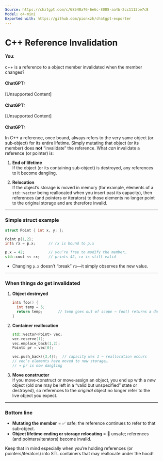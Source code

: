 ```yaml
---
Source: https://chatgpt.com/c/68548a76-6e6c-8008-aa4b-2cc1113be7c8
Model: o4-mini
Exported with: https://github.com/pionxzh/chatgpt-exporter
---
```


# C++ Reference Invalidation

#### You:
c++ is a reference to a object member invalidated when the member changes?

#### ChatGPT:
\[Unsupported Content]


#### ChatGPT:
\[Unsupported Content]


#### ChatGPT:
In C++ a reference, once bound, always refers to the very same object (or sub‑object) for its entire lifetime. Simply mutating that object (or its member) does **not** “invalidate” the reference. What *can* invalidate a reference (or pointer) is:

1. **End of lifetime**\
   If the object (or its containing sub‐object) is destroyed, any references to it become dangling.

2. **Relocation**\
   If the object’s storage is moved in memory (for example, elements of a `std::vector` being reallocated when you insert past its capacity), then references (and pointers or iterators) to those elements no longer point to the original storage and are therefore invalid.

---

### Simple struct example

```cpp
struct Point { int x, y; };

Point p{1,2};
int& rx = p.x;      // rx is bound to p.x

p.x = 42;           // you’re free to modify the member…
std::cout << rx;    // prints 42, rx is still valid
```

- Changing `p.x` doesn’t “break” `rx`—it simply observes the new value.

---

### When things *do* get invalidated

1. **Object destroyed**
   ```cpp
   int& foo() {
     int temp = 5;
     return temp;       // temp goes out of scope → foo() returns a dangling ref
   }
   ```

2. **Container reallocation**
   ```cpp
   std::vector<Point> vec;
   vec.reserve(1);
   vec.emplace_back(1,2);
   Point& pr = vec[0];

   vec.push_back({3,4});  // capacity was 1 → reallocation occurs
   // vec’s elements have moved to new storage…
   // → pr is now dangling
   ```

3. **Move constructor**\
   If you move‐construct or move‐assign an object, you end up with a *new* object (old one may be left in a “valid but unspecified” state or destroyed), so references to the *original* object no longer refer to the live object you expect.

---

### Bottom line

- **Mutating the member** = ✅ safe; the reference continues to refer to that sub‑object.
- **Object lifetime ending or storage relocating** = 🚫 unsafe; references (and pointers/iterators) become invalid.

Keep that in mind especially when you’re holding references (or pointers/iterators) into STL containers that may reallocate under the hood!
